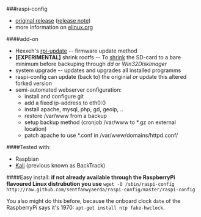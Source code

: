 ###raspi-config
- [original release](https://github.com/asb/raspi-config) ([release note](http://www.raspberrypilabs.com/raspi-config-the-new-cli-tool-raspbian/))
- more information on [elinux.org](http://elinux.org/RPi_raspi-config)

####add-on
- Hexxeh's [rpi-update](https://github.com/Hexxeh/rpi-update) -- firmware update method
- **[EXPERIMENTAL]** shrink rootfs -- To [shrink](http://www.howtoforge.com/linux_resizing_ext3_partitions) the SD-card to a bare minimum before backuping through *dd* or *Win32DiskImager*
- system upgrade -- updates and upgrades all installed programms
- raspi-config can update (back to) the originial *or* update this altered forked version
- semi-automated webserver configuration:
	- install and configure git
	- add a fixed ip-address to eth0:0
	- install apache, mysql, php, gd, geoip, ..
	- restore /var/www from a backup
	- setup backup method (cronjob /var/www to *.gz on external location)
	- patch apache to use *.conf in /var/www/domains/httpd.conf/

####Tested with:
- Raspbian
- [Kali](http://kali.org/) (previous known as BackTrack)

####Easy install:
**if not already available through the RaspberryPi flavoured Linux distrubution you use**
``` wget -O /sbin/raspi-config http://raw.github.com/sentfanwyaerda/raspi-config/master/raspi-config ```

You also might do this before, because the onboard clock ``date`` of the RaspberryPi says it's 1970: `` apt-get install ntp fake-hwclock ``.
